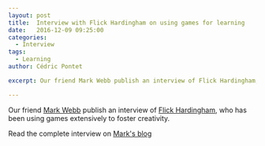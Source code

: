 ```yaml
---
layout: post
title:  Interview with Flick Hardingham on using games for learning
date:   2016-12-09 09:25:00
categories:
  - Interview
tags:
  - Learning
author: Cédric Pontet

excerpt: Our friend Mark Webb publish an interview of Flick Hardingham, who has been using games extensively to foster creativity.   

---
```


Our friend [Mark Webb](https://www.linkedin.com/in/webby) publish an interview of [Flick Hardingham](https://twitter.com/chasingdots), who has been using games extensively to foster creativity.

Read the complete interview on [Mark's blog](http://britesparx.com/interview-with-flick-hardingham-on-using-games-for-learning)